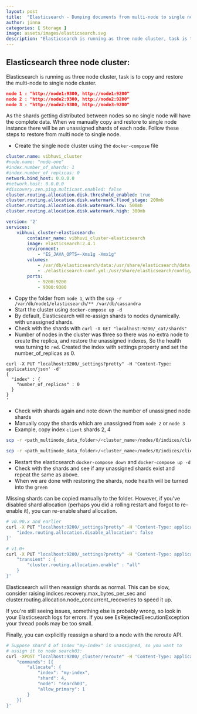 ```yaml
---
layout: post
title:  "Elasticsearch - Dumping documents from multi-node to single node"
author: jinna
categories: [ Storage ]
image: assets/images/elasticsearch.svg
description: "Elasticsearch is running as three node cluster, task is to copy and restore the multi-node to single node cluster"
---
```



## Elasticsearch three node cluster:

Elasticsearch is running as three node cluster, task is to copy and restore the multi-node to single node cluster. 
 
```json
node 1 : "http://node1:9300, http://node1:9200"
node 2 : "http://node2:9300, http://node2:9200"
node 3 : "http://node2:9300, http://node3:9200"
```
As the shards getting distributed between nodes so no single node will have the complete data. When we manually copy and restore to single node instance there will be an unassigned shards of each node. Follow these steps to restore from multi node to single node.

- Create the single node cluster using the `docker-compose` file

```yml
cluster.name: vibhuvi_cluster
#node.name: "node-one"
#index.number_of_shards: 1
#index.number_of_replicas: 0
network.bind_host: 0.0.0.0
#network.host: 0.0.0.0
#discovery.zen.ping.multicast.enabled: false
cluster.routing.allocation.disk.threshold_enabled: true 
cluster.routing.allocation.disk.watermark.flood_stage: 200mb
cluster.routing.allocation.disk.watermark.low: 500mb 
cluster.routing.allocation.disk.watermark.high: 300mb
```

```yml
version: '2'
services:
    vibhuvi_cluster-elasticsearch:
        container_name: vibhuvi_cluster-elasticsearch
        image: elasticsearch:2.4.1
        environment:
            - "ES_JAVA_OPTS=-Xms1g -Xmx1g"
        volumes:
            - /var/db/elasticsearch/data:/usr/share/elasticsearch/data
            - ./elasticsearch-conf.yml:/usr/share/elasticsearch/config/elasticsearch.yml
        ports:
            - 9200:9200
            - 9300:9300

```
- Copy the folder from `node 1`, with the `scp -r /var/db/node1/elasticsearch/** /var/db/cassandra`
- Start the cluster using `docker-compose up -d`
- By default, Elasticsearch will re-assign shards to nodes dynamically. with unassigned shards.
- Check with the shards with `curl -X GET "localhost:9200/_cat/shards"`
- Number of nodes in the cluster was three so there was no extra node to create the replica, and restore the unassigned indexes, So the health was turning to `red`. Created the index with settings property and set the number_of_replicas as 0.

```curl
curl -X PUT "localhost:9200/_settings?pretty" -H 'Content-Type: application/json' -d'
{
  "index" : {
    "number_of_replicas" : 0
  }
}
'
```
- Check with shards again and note down the number of unassigned node shards
- Manually copy the shards which are unassigned from `node 2` or `node 3`
- Example, copy index `client` shards 2, 4

```bash
scp -r <path_multinode_data_folder>/<cluster_name>/nodes/0/indices/client/2 <path_multinode_data_folder>/<cluster_name>/nodes/0/indices/client/

scp -r <path_multinode_data_folder>/<cluster_name>/nodes/0/indices/client/4 <path_multinode_data_folder>/<cluster_name>/nodes/0/indices/client/
```
- Restart the elasticsearch `docker-compose down` and `docker-compose up -d`
- Check with the shards and see if any unassigned shards exist and repeat the same as above.
- When we are done with restoring the shards, node health will be turned into the `green`


Missing shards can be copied manually to the folder. However, if you've disabled shard allocation (perhaps you did a rolling restart and forgot to re-enable it), you can re-enable shard allocation.

```bash
# v0.90.x and earlier
curl -X PUT "localhost:9200/_settings?pretty" -H 'Content-Type: application/json' -d'
    "index.routing.allocation.disable_allocation": false
}'

# v1.0+
curl -X PUT "localhost:9200/_settings?pretty" -H 'Content-Type: application/json' -d'
    "transient" : {
        "cluster.routing.allocation.enable" : "all"
    }
}'

```
Elasticsearch will then reassign shards as normal. This can be slow, consider raising indices.recovery.max_bytes_per_sec and cluster.routing.allocation.node_concurrent_recoveries to speed it up.

If you're still seeing issues, something else is probably wrong, so look in your Elasticsearch logs for errors. If you see EsRejectedExecutionException your thread pools may be too small.

Finally, you can explicitly reassign a shard to a node with the reroute API.

```bash
# Suppose shard 4 of index "my-index" is unassigned, so you want to
# assign it to node search03:
curl -XPOST "localhost:9200/_cluster/reroute" -H 'Content-Type: application/json' -d'
    "commands": [{
        "allocate": {
            "index": "my-index",
            "shard": 4,
            "node": "search03",
            "allow_primary": 1
        }
    }]
}'
```